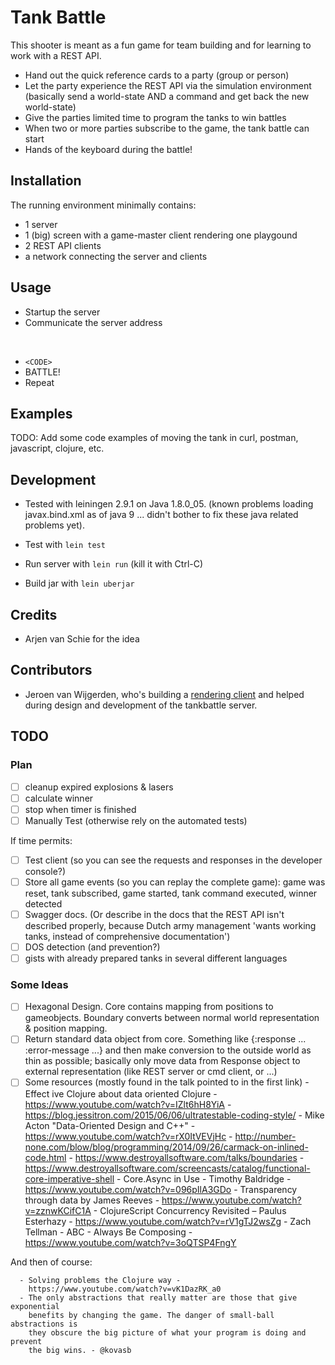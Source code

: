 # Tank Battle

This shooter is meant as a fun game for team building and for learning to work
with a REST API.

- Hand out the quick reference cards to a party (group or person)
- Let the party experience the REST API via the simulation environment
  (basically send a world-state AND a command and get back the new world-state)
- Give the parties limited time to program the tanks to win battles
- When two or more parties subscribe to the game, the tank battle can start
- Hands of the keyboard during the battle!

## Installation

The running environment minimally contains:

- 1 server
- 1 (big) screen with a game-master client rendering one playgound
- 2 REST API clients
- a network connecting the server and clients

## Usage

- Startup the server
- Communicate the server address

</br>

- `<CODE>`
- BATTLE!
- Repeat

## Examples

TODO: Add some code examples of moving the tank in curl, postman, javascript,
clojure, etc.

## Development

- Tested with leiningen 2.9.1 on Java 1.8.0_05. (known problems loading
  javax.bind.xml as of java 9 ... didn't bother to fix these java related
  problems yet).

- Test with `lein test`
- Run server with `lein run` (kill it with Ctrl-C)
- Build jar with `lein uberjar`

## Credits

- Arjen van Schie for the idea

## Contributors

- Jeroen van Wijgerden, who's building a [rendering
  client](https://github.com/jeroenvanw/tank-battle-rendering) and helped
  during design and development of the tankbattle server.

## TODO

### Plan

- [ ] cleanup expired explosions & lasers
- [ ] calculate winner
- [ ] stop when timer is finished
- [ ] Manually Test (otherwise rely on the automated tests)

If time permits:

- [ ] Test client (so you can see the requests and responses in the developer
      console?)
- [ ] Store all game events (so you can replay the complete game): game was
  reset, tank subscribed, game started, tank command executed, winner detected
- [ ] Swagger docs. (Or describe in the docs that the REST API isn't described
  properly, because Dutch army management 'wants working tanks, instead of
  comprehensive documentation')
- [ ] DOS detection (and prevention?)
- [ ] gists with already prepared tanks in several different languages

### Some Ideas

- [ ] Hexagonal Design. Core contains mapping from positions to gameobjects.
      Boundary converts between normal world representation & position mapping.
- [ ] Return standard data object from core. Something like {:response ...
      :error-message ...} and then make conversion to the outside world as thin
      as possible; basically only move data from Response object to external
      representation (like REST server or cmd client, or ...)
- [ ] Some resources (mostly found in the talk pointed to in the first link)
      - Effect ive Clojure about data oriented Clojure -
        https://www.youtube.com/watch?v=IZlt6hH8YiA
      - https://blog.jessitron.com/2015/06/06/ultratestable-coding-style/
      - Mike Acton "Data-Oriented Design and C++" -
        https://www.youtube.com/watch?v=rX0ItVEVjHc
      - http://number-none.com/blow/blog/programming/2014/09/26/carmack-on-inlined-code.html
      - https://www.destroyallsoftware.com/talks/boundaries
      - https://www.destroyallsoftware.com/screencasts/catalog/functional-core-imperative-shell
      - Core.Async in Use - Timothy Baldridge -
        https://www.youtube.com/watch?v=096pIlA3GDo
      - Transparency through data by James Reeves -
        https://www.youtube.com/watch?v=zznwKCifC1A
      - ClojureScript Concurrency Revisited – Paulus Esterhazy -
        https://www.youtube.com/watch?v=rV1gTJ2wsZg
      - Zach Tellman - ABC - Always Be Composing -
        https://www.youtube.com/watch?v=3oQTSP4FngY

And then of course:

      - Solving problems the Clojure way -
        https://www.youtube.com/watch?v=vK1DazRK_a0
      - The only abstractions that really matter are those that give exponential
        benefits by changing the game. The danger of small-ball abstractions is
        they obscure the big picture of what your program is doing and prevent
        the big wins. - @kovasb
